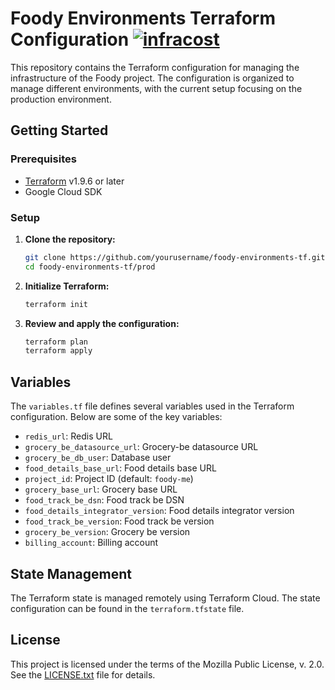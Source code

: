 # Foody Environments Terraform Configuration [![infracost](https://img.shields.io/endpoint?url=https://dashboard.api.infracost.io/shields/json/22b4cb2a-20b0-461f-afcb-a4155dc55813/repos/ee016c2a-09dc-4b1e-a928-beeb5ef59644/branch/1c1abc0f-0523-4c6f-a75f-afb9257af882)](https://dashboard.infracost.io/org/nicolaiacovelli98/repos/ee016c2a-09dc-4b1e-a928-beeb5ef59644?tab=settings)

This repository contains the Terraform configuration for managing the infrastructure of the Foody project. The configuration is organized to manage different environments, with the current setup focusing on the production environment.

## Getting Started

### Prerequisites

- [Terraform](https://www.terraform.io/downloads.html) v1.9.6 or later
- Google Cloud SDK

### Setup

1. **Clone the repository:**

    ```sh
    git clone https://github.com/yourusername/foody-environments-tf.git
    cd foody-environments-tf/prod
    ```

2. **Initialize Terraform:**

    ```sh
    terraform init
    ```

3. **Review and apply the configuration:**

    ```sh
    terraform plan
    terraform apply
    ```

## Variables

The `variables.tf` file defines several variables used in the Terraform configuration. Below are some of the key variables:

- `redis_url`: Redis URL
- `grocery_be_datasource_url`: Grocery-be datasource URL
- `grocery_be_db_user`: Database user
- `food_details_base_url`: Food details base URL
- `project_id`: Project ID (default: `foody-me`)
- `grocery_base_url`: Grocery base URL
- `food_track_be_dsn`: Food track be DSN
- `food_details_integrator_version`: Food details integrator version
- `food_track_be_version`: Food track be version
- `grocery_be_version`: Grocery be version
- `billing_account`: Billing account

## State Management

The Terraform state is managed remotely using Terraform Cloud. The state configuration can be found in the `terraform.tfstate` file.

## License

This project is licensed under the terms of the Mozilla Public License, v. 2.0. See the [LICENSE.txt](prod/.terraform/providers/registry.terraform.io/hashicorp/google/6.7.0/darwin_amd64/LICENSE.txt) file for details.